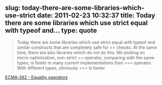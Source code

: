 slug: today-there-are-some-libraries-which-use-strict
date: 2011-02-23 10:32:37
title: Today there are some libraries which use strict equal with typeof and...
type: quote
---

> Today there are some libraries which use strict equal with typeof and similar constructs that are completely safe for == checks. At the same time, there are also libraries which do not do this. Nit-picking on micro-optimization, non-strict == operator, comparing with the same types, is faster in many current implementations than === operator. With different types, obviously === is faster.

[ECMA-262 - Equality operators](http://dmitrysoshnikov.com/notes/note-2-ecmascript-equality-operators/)
